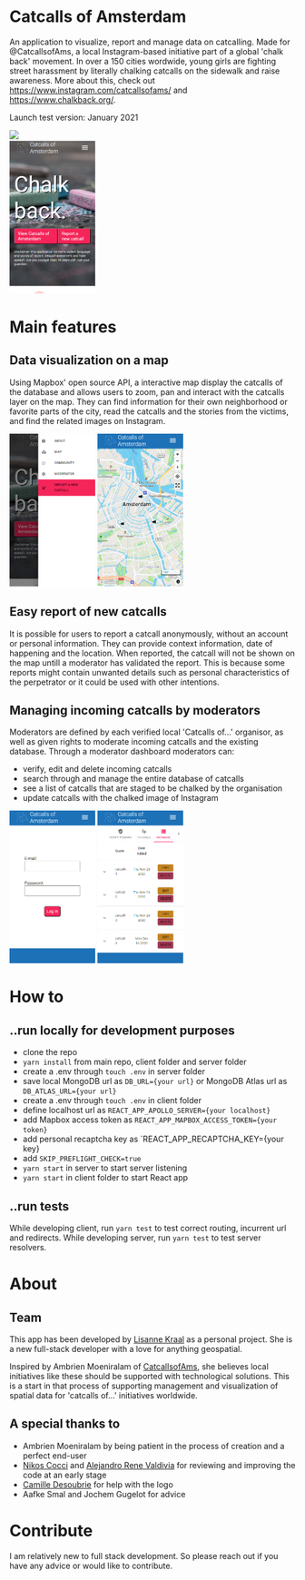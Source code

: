 # Catcalls of Amsterdam

An application to visualize, report and manage data on catcalling. Made for @CatcallsofAms, a local Instagram-based initiative part of a global 'chalk back' movement. In over a 150 cities wordwide, young girls are fighting street harassment by literally chalking catcalls on the sidewalk and raise awareness. More about this, check out https://www.instagram.com/catcallsofams/ and https://www.chalkback.org/.

Launch test version: January 2021

<img src="readme-images/catcallsDesktop.gif"></img>
<br>
<img src="readme-images/1.jpg" width="30%" height="auto"></img>

# Main features

## Data visualization on a map

<p>Using Mapbox' open source API, a interactive map display the catcalls of the database and allows users to zoom, pan and interact with the catcalls layer on the map. They can find information for their own neighborhood or favorite parts of the city, read the catcalls and the stories from the victims, and find the related images on Instagram.</p>

<p>
  <img src="readme-images/2.jpg" width="30%" height="auto"></img>
  <img src="readme-images/3.jpg" width="30%" height="auto"></img>
</p>



## Easy report of new catcalls

It is possible for users to report a catcall anonymously, without an account or personal information. They can provide context information, date of happening and the location. When reported, the catcall will not be shown on the map untill a moderator has validated the report. This is because some reports might contain unwanted details such as personal characteristics of the perpetrator or it could be used with other intentions.

## Managing incoming catcalls by moderators

Moderators are defined by each verified local 'Catcalls of...' organisor, as well as given rights to moderate incoming catcalls and the existing database. Through a moderator dashboard moderators can:
- verify, edit and delete incoming catcalls
- search through and manage the entire database of catcalls
- see a list of catcalls that are staged to be chalked by the organisation
- update catcalls with the chalked image of Instagram

<p>
  <img src="readme-images/4.jpg" width="30%" height="auto"></img>
  <img src="readme-images/5.jpg" width="30%" height="auto"></img>
</p>

# How to 

## ..run locally for development purposes

- clone the repo
- `yarn install` from main repo, client folder and server folder
- create a .env through `touch .env` in server folder
- save local MongoDB url as `DB_URL={your url}` or MongoDB Atlas url as `DB_ATLAS_URL={your url}`
- create a .env through `touch .env` in client folder
- define localhost url as `REACT_APP_APOLLO_SERVER={your localhost}`
- add Mapbox access token as `REACT_APP_MAPBOX_ACCESS_TOKEN={your token}`
- add personal recaptcha key as `REACT_APP_RECAPTCHA_KEY={your key}
- add `SKIP_PREFLIGHT_CHECK=true`
- `yarn start` in server to start server listening
- `yarn start` in client folder to start React app

## ..run tests

While developing client, run `yarn test` to test correct routing, incurrent url and redirects. While developing server, run `yarn test` to test server resolvers.

# About

## Team

This app has been developed by [Lisanne Kraal](https://github.com/lisannekraal) as a personal project. She is a new full-stack developer with a love for anything geospatial.

Inspired by Ambrien Moeniralam of [CatcallsofAms](https://www.instagram.com/catcallsofams/), she believes local initiatives like these should be supported with technological solutions. This is a start in that process of supporting management and visualization of spatial data for 'catcalls of...' initiatives worldwide.

## A special thanks to

- Ambrien Moeniralam by being patient in the process of creation and a perfect end-user
- [Nikos Cocci](https://github.com/Nik439) and [Alejandro Rene Valdivia](https://github.com/serendatapy) for reviewing and improving the code at an early stage
- [Camille Desoubrie](https://github.com/Kmyll) for help with the logo
- Aafke Smal and Jochem Gugelot for advice

# Contribute

I am relatively new to full stack development. So please reach out if you have any advice or would like to contribute.
